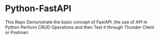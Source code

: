 # Python-FastAPI

This Repo Demonstrate the basic concept of FastAPI ,the use of API in Python
Perform CRUD Operations and then Test it through Thunder Client or Postman
